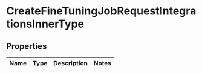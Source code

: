 
# CreateFineTuningJobRequestIntegrationsInnerType

## Properties
| Name | Type | Description | Notes |
| ------------ | ------------- | ------------- | ------------- |



